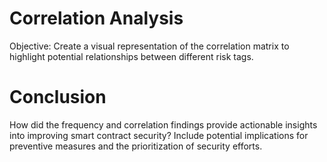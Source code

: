 <h1> Correlation Analysis </h1>

Objective: Create a visual representation of the correlation matrix to highlight potential relationships between different risk tags. <br>

<h1> Conclusion </h1>

How did the frequency and correlation findings provide actionable insights into improving smart contract security? Include potential implications for preventive measures and the prioritization of security efforts. <br>
